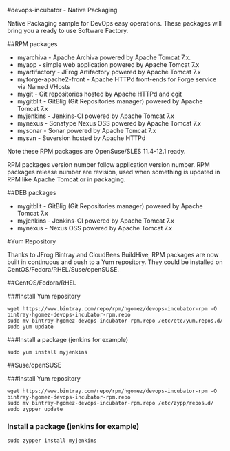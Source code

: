 #devops-incubator - Native Packaging

Native Packaging sample for DevOps easy operations.
These packages will bring you a ready to use Software Factory.

##RPM packages

* myarchiva - Apache Archiva powered by Apache Tomcat 7.x.
* myapp - simple web application powered by Apache Tomcat 7.x
* myartifactory - JFrog Artifactory powered by Apache Tomcat 7.x
* myforge-apache2-front - Apache HTTPd front-ends for Forge service via Named VHosts
* mygit - Git repositories hosted by Apache HTTPd and cgit
* mygitblit - GitBlig (Git Repositories manager) powered by Apache Tomcat 7.x
* myjenkins - Jenkins-CI powered by Apache Tomcat 7.x
* mynexus - Sonatype Nexus OSS powered by Apache Tomcat 7.x
* mysonar - Sonar powered by Apache Tomcat 7.x
* mysvn - Suversion hosted by Apache HTTPd

Note these RPM packages are OpenSuse/SLES 11.4-12.1 ready.

RPM packages version number follow application version number.
RPM packages release number are revision, used when something is updated in RPM like Apache Tomcat or in packaging.

##DEB packages

* mygitblit - GitBlig (Git Repositories manager) powered by Apache Tomcat 7.x
* myjenkins - Jenkins-CI powered by Apache Tomcat 7.x
* mynexus - Nexus OSS powered by Apache Tomcat 7.x

#Yum Repository

Thanks to JFrog Bintray and CloudBees BuildHive, RPM packages are now built in continuous and push to a Yum repository.
They could be installed on CentOS/Fedora/RHEL/Suse/openSUSE.

##CentOS/Fedora/RHEL

###Install Yum repository

    wget https://www.bintray.com/repo/rpm/hgomez/devops-incubator-rpm -O bintray-hgomez-devops-incubator-rpm.repo
    sudo mv bintray-hgomez-devops-incubator-rpm.repo /etc/etc/yum.repos.d/
    sudo yum update

###Install a package (jenkins for example)

    sudo yum install myjenkins

##Suse/openSUSE

###Install Yum repository

    wget https://www.bintray.com/repo/rpm/hgomez/devops-incubator-rpm -O bintray-hgomez-devops-incubator-rpm.repo
    sudo mv bintray-hgomez-devops-incubator-rpm.repo /etc/zypp/repos.d/
    sudo zypper update

### Install a package (jenkins for example)

    sudo zypper install myjenkins

